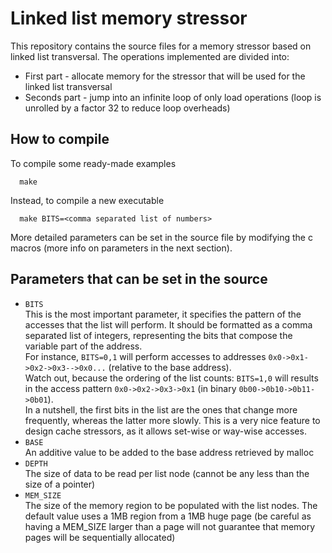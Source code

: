 # Linked list memory stressor
This repository contains the source files for a memory stressor based on linked list transversal. The operations implemented are divided into:
- First part - allocate memory for the stressor that will be used for the linked list transversal
- Seconds part - jump into an infinite loop of only load operations (loop is unrolled by a factor 32 to reduce loop overheads)

## How to compile
To compile some ready-made examples

      make

Instead, to compile a new executable

      make BITS=<comma separated list of numbers>

More detailed parameters can be set in the source file by modifying the c macros (more info on parameters in the next section).

## Parameters that can be set in the source

- ``BITS``\
  This is the most important parameter, it specifies the pattern of the accesses that the list will perform. It should be formatted as a comma separated list of integers, representing the bits that compose the variable part of the address.\
  For instance, ``BITS=0,1`` will perform accesses to addresses ``0x0->0x1->0x2->0x3-->0x0...`` (relative to the base address).\
  Watch out, because the ordering of the list counts: ``BITS=1,0`` will results in the access pattern ``0x0->0x2->0x3->0x1`` (in binary ``0b00->0b10->0b11->0b01``).\
  In a nutshell, the first bits in the list are the ones that change more frequently, whereas the latter more slowly. This is a very nice feature to design cache stressors, as it allows set-wise or way-wise accesses.
- ``BASE``\
  An additive value to be added to the base address retrieved by malloc
- ``DEPTH``\
  The size of data to be read per list node (cannot be any less than the size of a pointer)
- ``MEM_SIZE``\
  The size of the memory region to be populated with the list nodes. The default value uses a 1MB region from a 1MB huge page (be careful as having a MEM_SIZE larger than a page will not guarantee that memory pages will be sequentially allocated)
